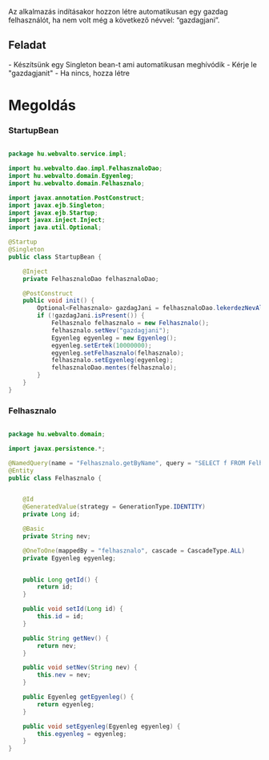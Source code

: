 Az alkalmazás indításakor hozzon létre automatikusan egy gazdag felhasználót, ha nem volt még a következő névvel: “gazdagjani”.


<h2>Feladat</h2>
- Készítsünk egy Singleton bean-t ami automatikusan meghívódik
- Kérje le "gazdagjanit"
- Ha nincs, hozza létre


<h1>Megoldás</h1>

<h3>StartupBean</h3>

```java

package hu.webvalto.service.impl;

import hu.webvalto.dao.impl.FelhasznaloDao;
import hu.webvalto.domain.Egyenleg;
import hu.webvalto.domain.Felhasznalo;

import javax.annotation.PostConstruct;
import javax.ejb.Singleton;
import javax.ejb.Startup;
import javax.inject.Inject;
import java.util.Optional;

@Startup
@Singleton
public class StartupBean {

    @Inject
    private FelhasznaloDao felhasznaloDao;

    @PostConstruct
    public void init() {
        Optional<Felhasznalo> gazdagJani = felhasznaloDao.lekerdezNevAlapjan("gazdagjani");
        if (!gazdagJani.isPresent()) {
            Felhasznalo felhasznalo = new Felhasznalo();
            felhasznalo.setNev("gazdagjani");
            Egyenleg egyenleg = new Egyenleg();
            egyenleg.setErtek(10000000);
            egyenleg.setFelhasznalo(felhasznalo);
            felhasznalo.setEgyenleg(egyenleg);
            felhasznaloDao.mentes(felhasznalo);
        }
    }
}

```

<h3>Felhasznalo</h3>

```java

package hu.webvalto.domain;

import javax.persistence.*;

@NamedQuery(name = "Felhasznalo.getByName", query = "SELECT f FROM Felhasznalo f WHERE f.nev =: nev")
@Entity
public class Felhasznalo {


    @Id
    @GeneratedValue(strategy = GenerationType.IDENTITY)
    private Long id;

    @Basic
    private String nev;

    @OneToOne(mappedBy = "felhasznalo", cascade = CascadeType.ALL)
    private Egyenleg egyenleg;


    public Long getId() {
        return id;
    }

    public void setId(Long id) {
        this.id = id;
    }

    public String getNev() {
        return nev;
    }

    public void setNev(String nev) {
        this.nev = nev;
    }

    public Egyenleg getEgyenleg() {
        return egyenleg;
    }

    public void setEgyenleg(Egyenleg egyenleg) {
        this.egyenleg = egyenleg;
    }
}

```